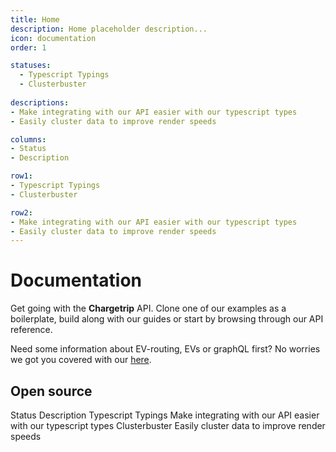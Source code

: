 ```yaml
---
title: Home
description: Home placeholder description...
icon: documentation
order: 1

statuses: 
  - Typescript Typings
  - Clusterbuster
  
descriptions: 
- Make integrating with our API easier with our typescript types
- Easily cluster data to improve render speeds

columns:
- Status
- Description

row1:
- Typescript Typings
- Clusterbuster

row2:
- Make integrating with our API easier with our typescript types
- Easily cluster data to improve render speeds
---
```

# Documentation

Get going with the **Chargetrip** API. Clone one of our examples as a boilerplate, build along with our guides or start by browsing through our API reference.

Need some information about EV-routing, EVs or graphQL first? No worries we got you covered with our [here](https://www.google.com).

<examples title="Clone an example">
<example href="https://google.com" img="cars-example.jpg" title="Cars Select a vehicle from a list" tag-line="Web • iOS • Android" description="Quickly fetch a list of cars and implement lazy loading." category="Cars"></example>
<example href="https://google.com" img="cars-example.jpg" title="Test Select a vehicle from a list" tag-line="Web • iOS • Android" description="Quickly fetch a list of cars and implement lazy loading." category="Test"></example>
</examples>

## Open source
<c-table>
    <c-row>
        <c-cell tag="th">Status</c-cell>
        <c-cell tag="th">Description</c-cell>
    </c-row>
    <c-row url="http://google.com">
        <c-cell font-weight="semibold">Typescript Typings</c-cell>
        <c-cell>Make integrating with our API easier with our typescript types</c-cell>
    </c-row>
    <c-row url="http://google.com">
        <c-cell font-weight="semibold">Clusterbuster</c-cell>
        <c-cell>Easily cluster data to improve render speeds</c-cell>
    </c-row>
</c-table>


